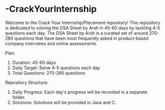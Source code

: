 # -CrackYourInternship

Welcome to the Crack Your Internship/Placement repository! This repository is dedicated to solving the DSA Sheet by Arsh in 45-60 days by tackling 4-5 questions each day. The DSA Sheet by Arsh is a curated set of around 270-280 questions that have been most frequently asked in product-based company interviews and online assessments.

Plan:
1. Duration: 45-60 days
2. Daily Target: Solve 4-5 questions each day
3. Total Questions: 270-280 questions

Repository Structure:
1. Daily Progress: Each day's progress will be recorded in a separate folder.
2. Solutions: Solutions will be provided in Java and C. 

